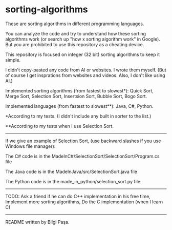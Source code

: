 # sorting-algorithms

These are sorting algorithms in different programming languages.

You can analyze the code and try to understand how these sorting algorithms work (or search up "how x sorting algorithm work" in Google). But you are prohibited to use this repository as a cheating device.

This repository is focused on integer (32 bit) sorting algorithms to keep it simple.

I didn't copy-pasted any code from AI or websites. I wrote them myself. (But of course I get insprations from websites and videos. Also, I don't like using AI.)

Implemented sorting algorithms (from fastest to slowest*): Quick Sort, Merge Sort, Selection Sort, Insertsion Sort, Bubble Sort, Bogo Sort.

Implemented languages (from fastest to slowest**): Java, C#, Python.

*According to my tests. (I didn't include any built in sorter to the list.)

**According to my tests when I use Selection Sort.

-------------------------------------------------------------------------------------------------

If we give an example of Selection Sort, (use backward slashes if you use Windows file manager):

The C# code is in the MadeInC#/SelectionSort/SelectionSort/Program.cs file

The Java code is in the MadeInJava/src/SelectionSort.java file

The Python code is in the made_in_python/selection_sort.py file

-------------------------------------------------------------------------------------------------

TODO: Ask a friend if he can do C++ implementation in his free time, Implement more sorting algorithms, Do the C implementation (when I learn C)

-------------------------------------------------------------------------------------------------

README written by Bilgi Paşa.

